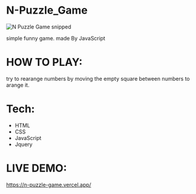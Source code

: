 # N-Puzzle_Game
![N Puzzle Game snipped](https://user-images.githubusercontent.com/55410420/188028866-d819b598-efa4-4174-b599-26b62a152864.jpg)

simple funny game. made By JavaScript

# HOW TO PLAY:
try to rearange numbers by moving the empty square between numbers to arange it.

# Tech:
- HTML
- CSS
- JavaScript
- Jquery

# LIVE DEMO:
https://n-puzzle-game.vercel.app/
